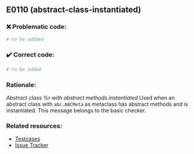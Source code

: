## E0110 (abstract-class-instantiated)

### :x: Problematic code:

```python
# to be addded
```

### :heavy_check_mark: Correct code:

```python
# to be added
```

### Rationale:

 *Abstract class %r with abstract methods instantiated*
  Used when an abstract class with `abc.ABCMeta` as metaclass has abstract
  methods and is instantiated. This message belongs to the basic checker.



### Related resources:

- [Testcases](#)
- [Issue Tracker](https://github.com/PyCQA/pylint/issues?q=is%3Aissue+%22abstract-class-instantiated%22+OR+%22E0110%22)

